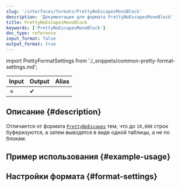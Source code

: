 ```yaml
---
slug: '/interfaces/formats/PrettyNoEscapesMonoBlock'
description: 'Документация для формата PrettyNoEscapesMonoBlock'
title: PrettyNoEscapesMonoBlock
keywords: ['PrettyNoEscapesMonoBlock']
doc_type: reference
input_format: false
output_format: true
---
```

import PrettyFormatSettings from './_snippets/common-pretty-format-settings.md';

| Input | Output  | Alias |
|-------|---------|-------|
| ✗     | ✔       |       |

## Описание {#description}

Отличается от формата [`PrettyNoEscapes`](./PrettyNoEscapes.md) тем, что до `10,000` строк буферизуются, 
а затем выводятся в виде одной таблицы, а не по блокам.

## Пример использования {#example-usage}

## Настройки формата {#format-settings}

<PrettyFormatSettings/>